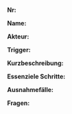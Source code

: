 **Nr:**  

**Name:**  

**Akteur:**  

**Trigger:**  

**Kurzbeschreibung:**  

**Essenziele Schritte:**  

**Ausnahmefälle:**  

**Fragen:**  
